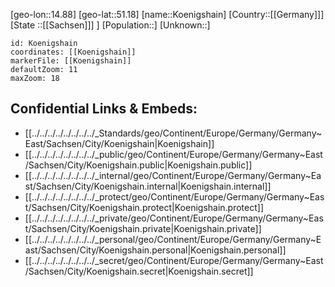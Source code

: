 ﻿---
location: [51.18,14.88]
mapzoom: [7,12] 
mapmarker: city 
type: City
tags:
- geo/City


SpocWebEntityId: 31750
isDeleted: false
confidential: public

---
[geo-lon::14.88]
[geo-lat::51.18]
[name::Koenigshain]
[Country::[[Germany]]]
[State ::[[Sachsen]]] ]
[Population::]
[Unknown::]


```leaflet
id: Koenigshain
coordinates: [[Koenigshain]]
markerFile: [[Koenigshain]]
defaultZoom: 11 
maxZoom: 18
```


## Confidential Links & Embeds: 
- [[../../../../../../../../_Standards/geo/Continent/Europe/Germany/Germany~East/Sachsen/City/Koenigshain|Koenigshain]] 
- [[../../../../../../../../_public/geo/Continent/Europe/Germany/Germany~East/Sachsen/City/Koenigshain.public|Koenigshain.public]] 
- [[../../../../../../../../_internal/geo/Continent/Europe/Germany/Germany~East/Sachsen/City/Koenigshain.internal|Koenigshain.internal]] 
- [[../../../../../../../../_protect/geo/Continent/Europe/Germany/Germany~East/Sachsen/City/Koenigshain.protect|Koenigshain.protect]] 
- [[../../../../../../../../_private/geo/Continent/Europe/Germany/Germany~East/Sachsen/City/Koenigshain.private|Koenigshain.private]] 
- [[../../../../../../../../_personal/geo/Continent/Europe/Germany/Germany~East/Sachsen/City/Koenigshain.personal|Koenigshain.personal]] 
- [[../../../../../../../../_secret/geo/Continent/Europe/Germany/Germany~East/Sachsen/City/Koenigshain.secret|Koenigshain.secret]] 
